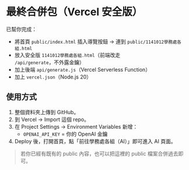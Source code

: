 # 最終合併包（Vercel 安全版）

已幫你完成：
- 將首頁 `public/index.html` 插入導覽按鈕 → 連到 `public/1141012學務處各組.html`
- 放入安全版 `1141012學務處各組.html`（前端改走 `/api/generate`，不外露金鑰）
- 加上後端 `api/generate.js`（Vercel Serverless Function）
- 加上 `vercel.json`（Node.js 20）

## 使用方式
1) 整個資料夾上傳到 GitHub。
2) 到 Vercel → Import 這個 repo。
3) 在 Project Settings → Environment Variables 新增：
   - `OPENAI_API_KEY` = 你的 OpenAI 金鑰
4) Deploy 後，打開首頁，點「前往學務處各組（AI）」即可進入 AI 頁面。

> 若你已經有既有的 public 內容，也可以把這裡的 public 檔案合併過去即可。
